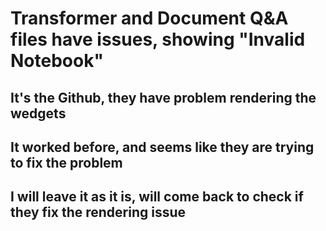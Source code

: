 # Transformer and Document Q&A files have issues, showing "Invalid Notebook"
## It's the Github, they have problem rendering the wedgets
## It worked before, and seems like they are trying to fix the problem
## I will leave it as it is, will come back to check if they fix the rendering issue
